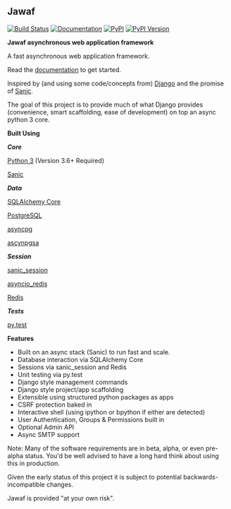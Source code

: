 
## Jawaf ##

[![Build Status](https://travis-ci.org/danpozmanter/jawaf.svg?branch=master)](https://travis-ci.org/danpozmanter/jawaf)
[![Documentation](https://readthedocs.org/projects/jawaf/badge/?version=latest)](http://jawaf.readthedocs.io/en/latest/?badge=latest)
[![PyPI](https://img.shields.io/pypi/v/jawaf.svg)](https://pypi.python.org/pypi/jawaf/)
[![PyPI Version](https://img.shields.io/pypi/pyversions/jawaf.svg)](https://pypi.python.org/pypi/jawaf/)

**Jawaf asynchronous web application framework**

A fast asynchronous web application framework.

Read the [documentation](http://jawaf.readthedocs.io) to get started.

Inspired by (and using some code/concepts from) [Django](https://www.djangoproject.com/) and the promise of [Sanic](https://github.com/channelcat/sanic).

The goal of this project is to provide much of what Django provides (convenience, smart scaffolding, ease of development) on top an async python 3 core.

**Built Using**

***Core***

[Python 3](https://www.python.org/) (Version 3.6+ Required)

[Sanic](https://github.com/channelcat/sanic)

***Data***

[SQLAlchemy Core](http://docs.sqlalchemy.org/en/latest/core/)

[PostgreSQL](https://www.postgresql.org/)

[asyncpg](https://github.com/MagicStack/asyncpg)

[ascynpgsa](https://github.com/CanopyTax/asyncpgsa)

***Session***

[sanic_session](https://github.com/subyraman/sanic_session)

[asyncio_redis](https://github.com/jonathanslenders/asyncio-redis)

[Redis](https://redis.io/)

***Tests***

[py.test](http://doc.pytest.org/en/latest/)

**Features**

* Built on an async stack (Sanic) to run fast and scale.
* Database interaction via SQLAlchemy Core
* Sessions via sanic_session and Redis
* Unit testing via py.test
* Django style management commands
* Django style project/app scaffolding
* Extensible using structured python packages as apps
* CSRF protection baked in
* Interactive shell (using ipython or bpython if either are detected)
* User Authentication, Groups & Permissions built in
* Optional Admin API
* Async SMTP support

Note: Many of the software requirements are in beta, alpha, or even pre-alpha status.
You'd be well advised to have a long hard think about using this in production.

Given the early status of this project it is subject to potential backwards-incompatible changes.

Jawaf is provided "at your own risk".
